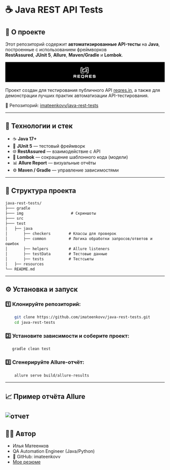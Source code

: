 # ☕️ Java REST API Tests

## 📘 О проекте

Этот репозиторий содержит **автоматизированные API-тесты** на **Java**, построенные с использованием фреймворков  
**RestAssured**, **JUnit 5**, **Allure**, **Maven/Gradle** и **Lombok**.

![img](img/img.png)

Проект создан для тестирования публичного API [reqres.in](https://reqres.in), а также для демонстрации лучших практик
автоматизации API-тестирования.

🔗 Репозиторий: [imateenkovv/java-rest-tests](https://github.com/imateenkovv/java-rest-tests)

---

## 🚀 Технологии и стек

- ☕ **Java 17+**
- 🧪 **JUnit 5** — тестовый фреймворк
- 🌐 **RestAssured** — взаимодействие с API
- 🧱 **Lombok** — сокращение шаблонного кода (модели)
- 📊 **Allure Report** — визуальные отчёты
- ⚙️ **Maven / Gradle** — управление зависимостями

---

## 📂 Структура проекта

```
java-rest-tests/
├─── gradle 
├─── img                     # Скриншоты 
├─── src 
├─── test
│   ├── java
│       ├── checkers        # Классы для проверок
│       ├── common          # Логика обработки запросов/ответов и ошибок
│       ├── helpers         # Allure listeners
│       ├── testData        # Тестовые данные 
│       ├── tests           # Тестсьюты
│   ├── resources
└── README.md
```

---

## ⚙️ Установка и запуск

### 1️⃣ Клонируйте репозиторий:

```bash
    git clone https://github.com/imateenkovv/java-rest-tests.git
    cd java-rest-tests
```

### 2️⃣ Установите зависимости и соберите проект:

```bash
   gradle clean test
```

### 3️⃣ Сгенерируйте Allure-отчёт:

```bash
    allure serve build/allure-results
```

---

## 📈 Пример отчёта Allure

![отчет]()
---

## 👨‍💻 Автор

- Илья Матеенков
- QA Automation Engineer (Java/Python)
- 📎 GitHub: imateenkovv
- [Мое резюме](https://hh.ru/resume/4a1f3e52ff09c71d1e0039ed1f6f4b506b5837?hhtmFrom=resume_list)




